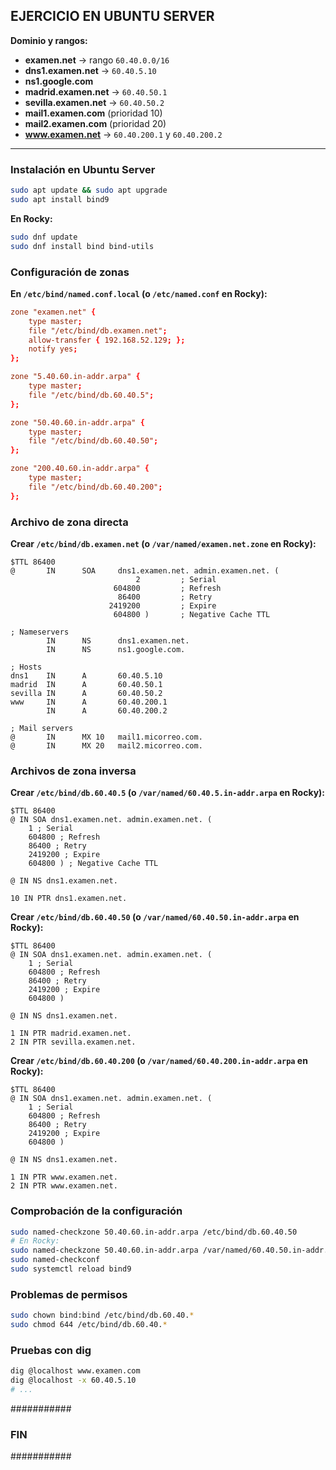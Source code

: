 
## EJERCICIO EN UBUNTU SERVER

**Dominio y rangos:**

- **examen.net** → rango `60.40.0.0/16`
- **dns1.examen.net** → `60.40.5.10`
- **ns1.google.com**
- **madrid.examen.net** → `60.40.50.1`
- **sevilla.examen.net** → `60.40.50.2`
- **mail1.examen.com** (prioridad 10)
- **mail2.examen.com** (prioridad 20)
- **www.examen.net** → `60.40.200.1` y `60.40.200.2`

-----------------

### Instalación en Ubuntu Server

```bash
sudo apt update && sudo apt upgrade
sudo apt install bind9
```

**En Rocky:**

```bash
sudo dnf update
sudo dnf install bind bind-utils
```

### Configuración de zonas

**En `/etc/bind/named.conf.local` (o `/etc/named.conf` en Rocky):**

```conf
zone "examen.net" {
    type master;
    file "/etc/bind/db.examen.net";
    allow-transfer { 192.168.52.129; };
    notify yes;
};

zone "5.40.60.in-addr.arpa" {
    type master;
    file "/etc/bind/db.60.40.5";
};

zone "50.40.60.in-addr.arpa" {
    type master;
    file "/etc/bind/db.60.40.50";
};

zone "200.40.60.in-addr.arpa" {
    type master;
    file "/etc/bind/db.60.40.200";
};
```

### Archivo de zona directa

**Crear `/etc/bind/db.examen.net` (o `/var/named/examen.net.zone` en Rocky):**

```zone
$TTL 86400
@       IN      SOA     dns1.examen.net. admin.examen.net. (
                            2         ; Serial
                       604800         ; Refresh
                        86400         ; Retry
                      2419200         ; Expire
                       604800 )       ; Negative Cache TTL

; Nameservers
        IN      NS      dns1.examen.net.
        IN      NS      ns1.google.com.

; Hosts
dns1    IN      A       60.40.5.10
madrid  IN      A       60.40.50.1
sevilla IN      A       60.40.50.2
www     IN      A       60.40.200.1
        IN      A       60.40.200.2

; Mail servers
@       IN      MX 10   mail1.micorreo.com.
@       IN      MX 20   mail2.micorreo.com.
```

### Archivos de zona inversa

**Crear `/etc/bind/db.60.40.5` (o `/var/named/60.40.5.in-addr.arpa` en Rocky):**

```zone
$TTL 86400
@ IN SOA dns1.examen.net. admin.examen.net. (
    1 ; Serial
    604800 ; Refresh
    86400 ; Retry
    2419200 ; Expire
    604800 ) ; Negative Cache TTL

@ IN NS dns1.examen.net.

10 IN PTR dns1.examen.net.
```

**Crear `/etc/bind/db.60.40.50` (o `/var/named/60.40.50.in-addr.arpa` en Rocky):**

```zone
$TTL 86400
@ IN SOA dns1.examen.net. admin.examen.net. (
    1 ; Serial
    604800 ; Refresh
    86400 ; Retry
    2419200 ; Expire
    604800 )

@ IN NS dns1.examen.net.

1 IN PTR madrid.examen.net.
2 IN PTR sevilla.examen.net.
```

**Crear `/etc/bind/db.60.40.200` (o `/var/named/60.40.200.in-addr.arpa` en Rocky):**

```zone
$TTL 86400
@ IN SOA dns1.examen.net. admin.examen.net. (
    1 ; Serial
    604800 ; Refresh
    86400 ; Retry
    2419200 ; Expire
    604800 )

@ IN NS dns1.examen.net.

1 IN PTR www.examen.net.
2 IN PTR www.examen.net.
```

### Comprobación de la configuración

```bash
sudo named-checkzone 50.40.60.in-addr.arpa /etc/bind/db.60.40.50
# En Rocky:
sudo named-checkzone 50.40.60.in-addr.arpa /var/named/60.40.50.in-addr.arpa
sudo named-checkconf
sudo systemctl reload bind9
```

### Problemas de permisos

```bash
sudo chown bind:bind /etc/bind/db.60.40.*
sudo chmod 644 /etc/bind/db.60.40.*
```

### Pruebas con dig

```bash
dig @localhost www.examen.com
dig @localhost -x 60.40.5.10
# ...
```

###########
### FIN ###
###########


